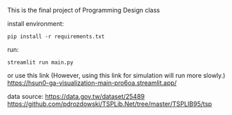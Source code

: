 This is the final project of Programming Design class

install environment:
```
pip install -r requirements.txt
```

run:
```
streamlit run main.py
```
or use this link (However, using this link for simulation will run more slowly.)
https://hsun0-ga-visualization-main-pro6oa.streamlit.app/


data source:
https://data.gov.tw/dataset/25489
https://github.com/pdrozdowski/TSPLib.Net/tree/master/TSPLIB95/tsp